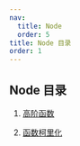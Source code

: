 ```yaml
---
nav:
  title: Node
  order: 5
title: Node 目录
order: 1
---
```


## Node 目录

1. [高阶函数](/node/01)

2. [函数柯里化](/node/02)